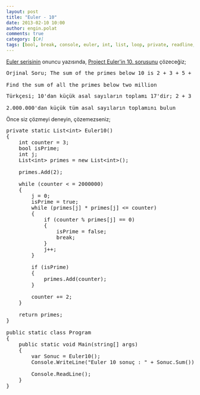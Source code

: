 ```yaml
---
layout: post
title: "Euler - 10"
date: 2013-02-10 10:00
author: engin.polat
comments: true
category: [C#]
tags: [bool, break, console, euler, int, list, loop, private, readline, return, static, sum, void, while, WriteLine]
---
```

<a href="http://www.enginpolat.com/etiket/euler/" target="_blank">Euler serisinin</a> onuncu yazısında, <a href="http://projecteuler.net/index.php?section=problems&id=10" target="_blank">Project Euler'in 10. sorusunu</a> çözeceğiz;

<pre>Orjinal Soru; The sum of the primes below 10 is 2 + 3 + 5 + 7 = 17

Find the sum of all the primes below two million</pre>

<pre>Türkçesi; 10'dan küçük asal sayıların toplamı 17'dir; 2 + 3 + 5 + 7 = 17

2.000.000'dan küçük tüm asal sayıların toplamını bulun</pre>

Önce siz çözmeyi deneyin, çözemezseniz;

<pre class="brush:csharp">private static List&lt;int&gt; Euler10()
{
    int counter = 3;
    bool isPrime;
    int j;
    List&lt;int&gt; primes = new List&lt;int&gt;();

    primes.Add(2);

    while (counter < = 2000000)
    {
        j = 0;
        isPrime = true;
        while (primes[j] * primes[j] <= counter)
        {
            if (counter % primes[j] == 0)
            {
                isPrime = false;
                break;
            }
            j++;
        }

        if (isPrime)
        {
            primes.Add(counter);
        }

        counter += 2;
    }

    return primes;
}

public static class Program
{
    public static void Main(string[] args)
    {
        var Sonuc = Euler10();
        Console.WriteLine("Euler 10 sonuç : " + Sonuc.Sum())

        Console.ReadLine();
    }
}</pre>